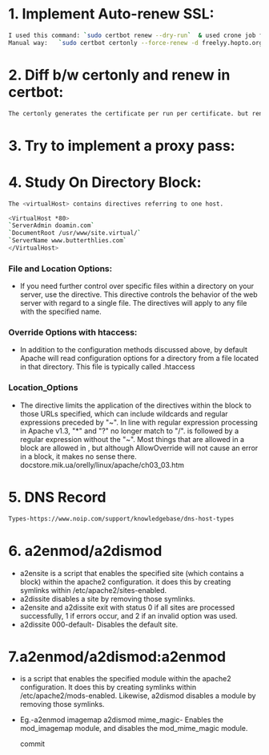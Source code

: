 # 1. Implement Auto-renew SSL:
```sh
I used this command: `sudo certbot renew --dry-run`  & used crone job for it  `* * */15 * * root certbot -q renew --apache >/dev/null 2>&1`
Manual way:   `sudo certbot certonly --force-renew -d freelyy.hopto.org -d freelyy.hopto.org`
```
# 2. Diff b/w certonly and renew in certbot:
 ```sh
The certonly generates the certificate per run per certificate. but renew can renew many certificates in one run. The other difference is certonly provides a user interaction facility via commands.
```
# 3. Try to implement a proxy pass:
# 4. Study On Directory Block:
```sh
The <virtualHost> contains directives referring to one host.

<VirtualHost *80>
`ServerAdmin doamin.com`
`DocumentRoot /usr/www/site.virtual/` 
`ServerName www.butterthlies.com` 
</VirtualHost>
```

### File and Location Options:

* If you need further control over specific files within a directory on your server, use the <Files> directive. This directive controls the behavior of the web server with regard to a single file. The <Files> directives will apply to any file with the specified name.
  
### Override Options with htaccess:

* In addition to the configuration methods discussed above, by default Apache will read configuration options for a directory from a file located in that directory. This file is typically called .htaccess
  
### Location_Options
* The directive limits the application of the directives within the block to those URLs specified, which can include wildcards and regular expressions preceded by "~". In line with regular expression processing in Apache v1.3, "*" and "?" no longer match to "/". is followed by a regular expression without the "~". Most things that are allowed in a block are allowed in , but although AllowOverride will not cause an error in a block, it makes no sense there. docstore.mik.ua/orelly/linux/apache/ch03_03.htm

# 5. DNS Record
```sh
Types-https://www.noip.com/support/knowledgebase/dns-host-types
```
# 6. a2enmod/a2dismod

* a2ensite  is a script that enables the specified site (which contains a <VirtualHost>block) within the apache2  configuration. it does this by creating symlinks within /etc/apache2/sites-enabled.
* a2dissite disables a site by removing those symlinks.
* a2ensite  and  a2dissite  exit with status 0 if all sites are processed successfully, 1 if errors occur, and 2 if an invalid option was used.
* a2dissite 000-default- Disables the default site.

# 7.a2enmod/a2dismod:a2enmod
* is a script that enables the specified module within the apache2 configuration. It does this by creating symlinks within  /etc/apache2/mods-enabled.   Likewise,  a2dismod disables a module by removing those symlinks.
* Eg.-a2enmod imagemap a2dismod mime_magic- Enables the mod_imagemap module, and disables the mod_mime_magic module.
  
  commit








  



